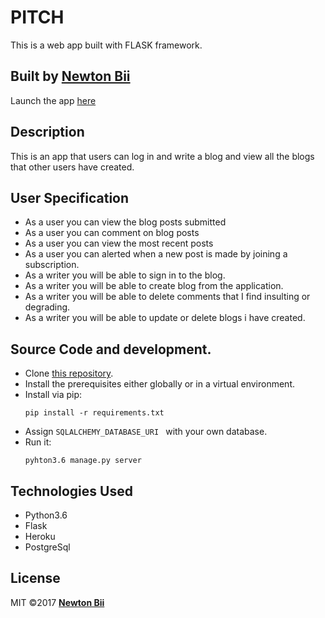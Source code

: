 # PITCH
This is a web app built with FLASK framework.
## Built by  [Newton Bii](https://github.com/NewtonBii)
Launch the app [here](https://newton-personal-blog.herokuapp.com)

## Description
This is an app that users can log in and write a blog and view all the blogs that other users have created.

## User Specification
  * As a user you can view the blog posts submitted
  * As a user you can comment on blog posts
  * As a user you can view the most recent posts
  * As a user you can alerted when a new post is made by joining a subscription.
  * As a writer you will be able to sign in to the blog.
  * As a writer you will be able to create blog from the application.
  * As a writer you will be able to delete comments that I find insulting or degrading.
  * As a writer you will be able to update or delete blogs i have created.

## Source Code and development.
  * Clone [this repository](https://github.com/NewtonBii/personal-blog).
  * Install the prerequisites either globally or in a virtual environment.
  * Install via pip:
    ```
    pip install -r requirements.txt
    ```
  * Assign ```SQLALCHEMY_DATABASE_URI ``` with your own database.
  * Run it:
    ```
    pyhton3.6 manage.py server
    ```


## Technologies Used
  * Python3.6
  * Flask
  * Heroku
  * PostgreSql

## License
MIT &copy;2017 **[Newton Bii](https://github.com/NewtonBii)**
